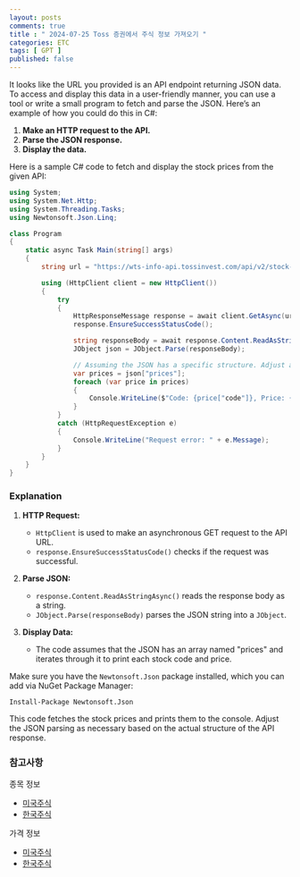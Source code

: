 ```yaml
---
layout: posts
comments: true
title : " 2024-07-25 Toss 증권에서 주식 정보 가져오기 "
categories: ETC
tags: [ GPT ]
published: false
---
```


It looks like the URL you provided is an API endpoint returning JSON data. To access and display this data in a user-friendly manner, you can use a tool or write a small program to fetch and parse the JSON. Here’s an example of how you could do this in C#:

1. **Make an HTTP request to the API.**
2. **Parse the JSON response.**
3. **Display the data.**

Here is a sample C# code to fetch and display the stock prices from the given API:

```csharp
using System;
using System.Net.Http;
using System.Threading.Tasks;
using Newtonsoft.Json.Linq;

class Program
{
    static async Task Main(string[] args)
    {
        string url = "https://wts-info-api.tossinvest.com/api/v2/stock-prices?codes=A322000";

        using (HttpClient client = new HttpClient())
        {
            try
            {
                HttpResponseMessage response = await client.GetAsync(url);
                response.EnsureSuccessStatusCode();

                string responseBody = await response.Content.ReadAsStringAsync();
                JObject json = JObject.Parse(responseBody);

                // Assuming the JSON has a specific structure. Adjust as necessary.
                var prices = json["prices"];
                foreach (var price in prices)
                {
                    Console.WriteLine($"Code: {price["code"]}, Price: {price["price"]}");
                }
            }
            catch (HttpRequestException e)
            {
                Console.WriteLine("Request error: " + e.Message);
            }
        }
    }
}
```

### Explanation

1. **HTTP Request:**
   - `HttpClient` is used to make an asynchronous GET request to the API URL.
   - `response.EnsureSuccessStatusCode()` checks if the request was successful.

2. **Parse JSON:**
   - `response.Content.ReadAsStringAsync()` reads the response body as a string.
   - `JObject.Parse(responseBody)` parses the JSON string into a `JObject`.

3. **Display Data:**
   - The code assumes that the JSON has an array named "prices" and iterates through it to print each stock code and price.

Make sure you have the `Newtonsoft.Json` package installed, which you can add via NuGet Package Manager:

```shall
Install-Package Newtonsoft.Json
```

This code fetches the stock prices and prints them to the console. Adjust the JSON parsing as necessary based on the actual structure of the API response.

### 참고사항

종목 정보

- [미국주식](https://wts-info-api.tossinvest.com/api/v2/stock-infos?codes=NAS0230309002)
- [한국주식](https://wts-info-api.tossinvest.com/api/v2/stock-infos?codes=A322000)

가격 정보

- [미국주식](https://wts-info-api.tossinvest.com/api/v2/stock-prices?codes=AMX0221122003)
- [한국주식](https://wts-info-api.tossinvest.com/api/v2/stock-prices?codes=A322000)
